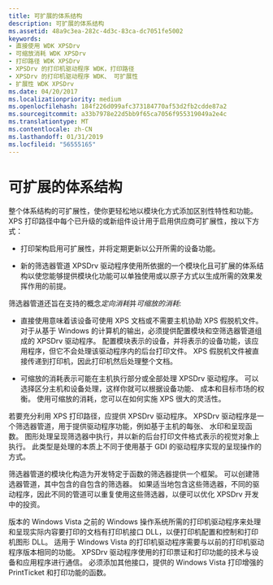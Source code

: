 ```yaml
---
title: 可扩展的体系结构
description: 可扩展的体系结构
ms.assetid: 48a9c3ea-282c-4d3c-83ca-dc7051fe5002
keywords:
- 直接使用 WDK XPSDrv
- 可缩放消耗 WDK XPSDrv
- 打印路径 WDK XPSDrv
- XPSDrv 的打印机驱动程序 WDK，打印路径
- XPSDrv 的打印机驱动程序 WDK、 可扩展性
- 扩展性 WDK XPSDrv
ms.date: 04/20/2017
ms.localizationpriority: medium
ms.openlocfilehash: 184f226d099afc373184770af53d2fb2cdde87a2
ms.sourcegitcommit: a33b7978e22d5bb9f65ca7056f955319049a2e4c
ms.translationtype: MT
ms.contentlocale: zh-CN
ms.lasthandoff: 01/31/2019
ms.locfileid: "56555165"
---
```

# <a name="extensible-architecture"></a>可扩展的体系结构


整个体系结构的可扩展性，使你更轻松地以模块化方式添加区别性特性和功能。 XPS 打印路径中每个已升级的或新组件设计用于启用供应商可扩展性，按以下方式：

-   打印架构启用可扩展性，并将定期更新以公开所需的设备功能。

-   新的筛选器管道 XPSDrv 驱动程序使用所依据的一个模块化且可扩展的体系结构以使您能够提供模块化功能可以单独使用或以原子方式以生成所需的效果发挥作用的前提。

筛选器管道还旨在支持的概念*定向消耗*并*可缩放的消耗*:

-   直接使用意味着该设备可使用 XPS 文档或不需要主机协助 XPS 假脱机文件。 对于从基于 Windows 的计算机的输出，必须提供配置模块和空筛选器管道组成的 XPSDrv 驱动程序。 配置模块表示的设备，并将表示的设备功能，该应用程序，但它不会处理该驱动程序内的后台打印文件。 XPS 假脱机文件被直接传递到打印机，因此打印机然后处理整个文档。

-   可缩放的消耗表示可能在主机执行部分或全部处理 XPSDrv 驱动程序。 可以选择区分主机和设备处理，这样你就可以根据设备功能、 成本和目标市场的权衡。 使用可缩放的消耗，您可以在如何实施 XPS 很大的灵活性。

若要充分利用 XPS 打印路径，应提供 XPSDrv 驱动程序。 XPSDrv 驱动程序是一个筛选器管道，用于提供驱动程序功能，例如基于主机的每张、 水印和呈现函数。 图形处理呈现筛选器中执行，并以新的后台打印文件格式表示的视觉对象上执行。 此类型是处理的本质上不同于使用基于 GDI 的驱动程序实现的呈现操作的方式。

筛选器管道的模块化构造为开发特定于函数的筛选器提供一个框架。 可以创建筛选器管道，其中包含的自包含的筛选器。 如果适当地包含这些筛选器，不同的驱动程序，因此不同的管道可以重复使用这些筛选器，以便可以优化 XPSDrv 开发中的投资。

版本的 Windows Vista 之前的 Windows 操作系统所需的打印机驱动程序来处理和呈现实际内容要打印的文档有打印机接口 DLL，以便打印机配置和控制和打印机图形 DLL。 适用于 Windows Vista 的打印机驱动程序需要与以前的打印机驱动程序版本相同的功能。 XPSDrv 驱动程序使用的打印票证和打印功能的技术与设备和应用程序进行通信。 必须添加其他接口，提供的 Windows Vista 打印增强的 PrintTicket 和打印功能的函数。

 

 




